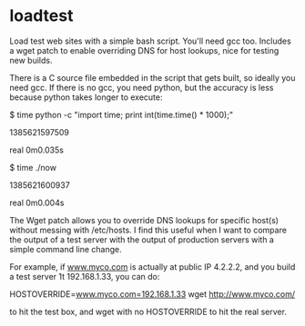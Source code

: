 loadtest
========

Load test web sites with a simple bash script. You'll need gcc too. Includes a wget patch to enable overriding DNS for host lookups, nice for testing new builds.

There is a C source file embedded in the script that gets built, so ideally you need gcc. 
If there is no gcc, you need python, but the accuracy is less because python takes longer to execute:

$ time python -c "import time; print int(time.time() * 1000);"

1385621597509

real	0m0.035s


$ time ./now

1385621600937

real	0m0.004s



The Wget patch allows you to override DNS lookups for specific host(s) without messing with /etc/hosts. I find this useful when I want to compare the output of a test server with the output of production servers with a simple command line change.

For example, if www.myco.com is actually at public IP 4.2.2.2, and you build a test server 1t 192.168.1.33, you can do:

HOSTOVERRIDE=www.myco.com=192.168.1.33 wget http://www.myco.com/

to hit the test box, and wget with no HOSTOVERRIDE to hit the real server.

